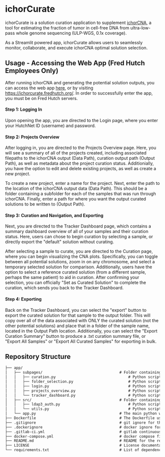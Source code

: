 # ichorCurate
ichorCurate is a solution curation application to supplement [ichorCNA](https://github.com/broadinstitute/ichorCNA), a tool for estimating the fraction of tumor in cell-free DNA from ultra-low-pass whole genome sequencing (ULP-WGS, 0.1x coverage).

As a Streamlit powered app, ichorCurate allows users to seamlessly monitor, collaborate, and execute ichorCNA optimal solution selection.

## Usage - Accessing the Web App (Fred Hutch Employees Only)
After running ichorCNA and generating the potential solution outputs, you can access the web app [here](https://ichorcurate.fredhutch.org/), or by visiting https://ichorcurate.fredhutch.org/. In order to successfully enter the app, you must be on Fred Hutch servers.

#### Step 1: Logging In
Upon opening the app, you are directed to the Login page, where you enter your HutchNet ID (username) and password.

#### Step 2: Projects Overview
After logging in, you are directed to the Projects Overview page. Here, you will see a summary of all of the projects created, including associated filepaths to the ichorCNA output (Data Path), curation output path (Output Path), as well as metadata about the project curation status. Additionially, you have the option to edit and delete existing projects, as well as create a new project.

To create a new project, enter a name for the project. Next, enter the path to the location of the ichorCNA output data (Data Path). This should be a folder containing a subfolder for each of the samples that was run through ichorCNA. Finally, enter a path for where you want the output curated solutions to be written to (Output Path).

#### Step 3: Curation and Navigation, and Exporting
Next, you are directed to the Tracker Dashboard page, which contains a summary dashboard overview of all of your samples and their curation status. Here, users can chose to begin curation by selecting a sample, or directly export the "default" solution without curating. 

After selecting a sample to curate, you are directed to the Curation page, where you can begin visualizing the CNA plots. Specifically, you can toggle between all potential solutions, zoom in on any chromosome, and select a temporary selected solution for comparison. Additionally, users have the option to select a reference curated solution (from a different sample, perhaps the same patient) to aid in curation. After confirming your selection, you can officially "Set as Curated Solution" to complete the curation, which sends you back to the Tracker Dashboard. 

#### Step 4: Exporting
Back on the Tracker Dashboard, you can select the "export" button to export the curated solution for that sample to the output folder. This will copy over all of the data associated with ONLY the curated solution (not the other potential solutions) and place that in a folder of the sample name, located in the Output Path location. Additionally, you can select the "Export Curation Summary" button to produce a .txt curation summary file, or "Export All Samples" or "Export All Curated Samples" for exporting in bulk.


## Repository Structure
```markdown
├── app/
│   ├── subpages/                                   # Folder containing the python scripts for each page of the app
│   │   ├── curation.py                                 # Python script for curation, namely visualizing and selecting optimal solutions for a sample
│   │   ├── folder_selection.py                         # Python script for the page allowing users to enter the input and output filepaths
│   │   ├── login.py                                    # Python script for the login page, here just a username
│   │   ├── projects_overview.py                        # Python script for managing and summarizing project status
│   │   └── tracker_dashboard.py                        # Python script for tracking the curation status, and providing a dashboard overview and navigation
│   ├── src/                                        # Folder containing the source scripts full supplemental methods
│   │   ├── ldap3_auth.py                               # Python script containing the user module for authentication as a Fred Hutch employee
│   │   └── utils.py                                    # Python script containing a variety of helper functions used throughout the application
│   └── app.py                                      # The main python wrapper for the app
├── Dockerfile                                      # The Dockerfile used to generate the Docker Image for the app
├── .gitignore                                      # git ignore for the repo
├── .dockerignore                                   # docker ignore for the repo
├── .gitlab-ci.yml                                  # gitlab continuous integration file
├── docker-compose.yml                              # docker compose file for deployment
├── README.md                                       # README for the repo
├── LICENSE                                         # License documentation
└── requirements.txt                                # List of dependencies to run the app
```